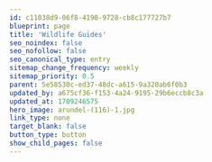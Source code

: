 ```yaml
---
id: c11038d9-06f8-4190-9728-cb8c177727b7
blueprint: page
title: 'Wildlife Guides'
seo_noindex: false
seo_nofollow: false
seo_canonical_type: entry
sitemap_change_frequency: weekly
sitemap_priority: 0.5
parent: 5e58530c-ed37-48dc-a615-9a320ab6f0b3
updated_by: a675cf36-f153-4a24-9195-29b6eccb8c3a
updated_at: 1709246575
hero_image: arundel-(116)-1.jpg
link_type: none
target_blank: false
button_type: button
show_child_pages: false
---
```

